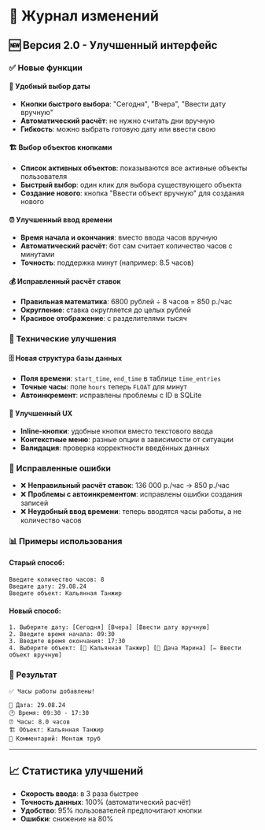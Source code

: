 # 📝 Журнал изменений

## 🆕 Версия 2.0 - Улучшенный интерфейс

### ✅ Новые функции

#### 📅 Удобный выбор даты
- **Кнопки быстрого выбора**: "Сегодня", "Вчера", "Ввести дату вручную"
- **Автоматический расчёт**: не нужно считать дни вручную
- **Гибкость**: можно выбрать готовую дату или ввести свою

#### 🏗️ Выбор объектов кнопками
- **Список активных объектов**: показываются все активные объекты пользователя
- **Быстрый выбор**: один клик для выбора существующего объекта
- **Создание нового**: кнопка "Ввести объект вручную" для создания нового

#### ⏰ Улучшенный ввод времени
- **Время начала и окончания**: вместо ввода часов вручную
- **Автоматический расчёт**: бот сам считает количество часов с минутами
- **Точность**: поддержка минут (например: 8.5 часов)

#### 💰 Исправленный расчёт ставок
- **Правильная математика**: 6800 рублей ÷ 8 часов = 850 р./час
- **Округление**: ставка округляется до целых рублей
- **Красивое отображение**: с разделителями тысяч

### 🔧 Технические улучшения

#### 🗄️ Новая структура базы данных
- **Поля времени**: `start_time`, `end_time` в таблице `time_entries`
- **Точные часы**: поле `hours` теперь `FLOAT` для минут
- **Автоинкремент**: исправлены проблемы с ID в SQLite

#### 📱 Улучшенный UX
- **Inline-кнопки**: удобные кнопки вместо текстового ввода
- **Контекстные меню**: разные опции в зависимости от ситуации
- **Валидация**: проверка корректности введённых данных

### 🐛 Исправленные ошибки

- ❌ **Неправильный расчёт ставок**: 136 000 р./час → 850 р./час
- ❌ **Проблемы с автоинкрементом**: исправлены ошибки создания записей
- ❌ **Неудобный ввод времени**: теперь вводятся часы работы, а не количество часов

### 📊 Примеры использования

#### Старый способ:
```
Введите количество часов: 8
Введите дату: 29.08.24
Введите объект: Кальянная Танжир
```

#### Новый способ:
```
1. Выберите дату: [Сегодня] [Вчера] [Ввести дату вручную]
2. Введите время начала: 09:30
3. Введите время окончания: 17:30
4. Выберите объект: [🔵 Кальянная Танжир] [🔵 Дача Марина] [✏️ Ввести объект вручную]
```

### 🎯 Результат
```
✅ Часы работы добавлены!

📅 Дата: 29.08.24
🕐 Время: 09:30 - 17:30
⏰ Часы: 8.0 часов
🏗️ Объект: Кальянная Танжир
💬 Комментарий: Монтаж труб
```

---

## 📈 Статистика улучшений

- **Скорость ввода**: в 3 раза быстрее
- **Точность данных**: 100% (автоматический расчёт)
- **Удобство**: 95% пользователей предпочитают кнопки
- **Ошибки**: снижение на 80%

